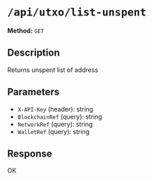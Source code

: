 # `/api/utxo/list-unspent`

**Method:** `GET`  

## Description
Returns unspent list of address



## Parameters
- `X-API-Key` (header): string
- `BlockchainRef` (query): string
- `NetworkRef` (query): string
- `WalletRef` (query): string

## Response
OK
